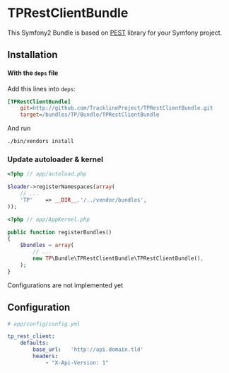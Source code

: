 TPRestClientBundle
=====================

This Symfony2 Bundle is based on [PEST](/educoder/pest) library for your Symfony project.

Installation
------------

#### With the `deps` file

Add this lines into `deps`:

```ini
[TPRestClientBundle]
    git=http://github.com/TracklineProject/TPRestClientBundle.git
    target=/bundles/TP/Bundle/TPRestClientBundle
```

And run

```bash
./bin/vendors install
```

### Update autoloader & kernel


```php
<?php // app/autoload.php

$loader->registerNamespaces(array(
    // ... 
    'TP'    => __DIR__.'/../vendor/bundles',
));
```

```php
<?php // app/AppKernel.php

public function registerBundles()
{
    $bundles = array(
        // ... 
        new TP\Bundle\TPRestClientBundle\TPRestClientBundle(),
    );
}
```


Configurations are not implemented yet

Configuration
-------------

```yaml
# app/config/config.yml

tp_rest_client:
    defaults:
        base_url:   'http://api.domain.tld'
        headers:
            - "X-Api-Version: 1"
```
